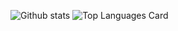 ![Github stats](https://github-readme-stats.vercel.app/api?username=shroototem&theme=radical&show_icons=true&count_private=true&include_all_commits=true) 
![Top Languages Card](https://github-readme-stats.vercel.app/api/top-langs/?username=shroototem&layout=compact)
